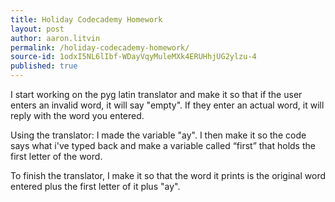 ```yaml
---
title: Holiday Codecademy Homework
layout: post
author: aaron.litvin
permalink: /holiday-codecademy-homework/
source-id: 1odxI5NL6lIbf-WDayVqyMuleMXk4ERUHhjUG2ylzu-4
published: true
---
```

I start working on the pyg latin translator and make it so that if the user enters an invalid word, it will say "empty". If they enter an actual word, it will reply with the word you entered.

Using the translator: I made the variable "ay". I then make it so the code says what i've typed back and make a variable called “first” that holds the first letter of the word.

To finish the translator, I make it so that the word it prints is the original word entered plus the first letter of it plus "ay".

